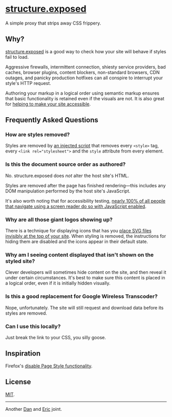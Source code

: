 # [structure.exposed](http://structure.exposed/)

A simple proxy that strips away CSS frippery.

## Why?

[structure.exposed](http://structure.exposed/) is a good way to check how your site will behave if styles fail to load.

Aggressive firewalls, intermittent connection, shiesty service providers, bad caches, browser plugins, content blockers, non-standard browsers, CDN outages, and panicky production hotfixes can all conspire to interrupt your style's HTTP request. 

Authoring your markup in a logical order using semantic markup ensures that basic functionality is retained even if the visuals are not. It is also great for [helping to make your site accessible](http://a11yproject.com/posts/navigate-using-just-your-keyboard/).

## Frequently Asked Questions

### How are styles removed?

Styles are removed by [an injected script](https://github.com/danielsmc/structure-exposed/blob/master/public/nuclear-reset.js) that removes every `<style>` tag, every `<link rel="stylesheet">` and the `style` attribute from every element.

### Is this the document source order as authored?

No. structure.exposed does *not* alter the host site's HTML.

Styles are removed after the page has finished rendering—this includes any DOM manipulation performed by the host site's JavaScript. 

It's also worth noting that for accessibility testing, [nearly 100% of all people that navigate using a screen reader do so with JavaScript enabled](http://a11yproject.com/posts/myth-screen-readers-dont-use-javascript/). 

### Why are all those giant logos showing up?

There is a technique for displaying icons that has you [place SVG files invisibly at the top of your site](https://css-tricks.com/svg-sprites-use-better-icon-fonts/). When styling is removed, the instructions for hiding them are disabled and the icons appear in their default state.

### Why am I seeing content displayed that isn't shown on the styled site?

Clever developers will sometimes hide content on the site, and then reveal it under certain circumstances. It's best to make sure this content is placed in a logical order, even if it is initially hidden visually.

### Is this a good replacement for Google Wireless Transcoder?

Nope, unfortunately. The site will still request and download data before its styles are removed.

### Can I use this locally?

Just break the link to your CSS, you silly goose.

## Inspiration

Firefox's [disable Page Style functionality](https://developer.yahoo.com/blogs/ydn/temporarily-disable-css-testing-53538.html).


## License

[MIT](https://raw.githubusercontent.com/danielsmc/structure-exposed/master/LICENSE).

* * *

Another [Dan](https://twitter.com/mclaughlin) and [Eric](https://twitter.com/ericwbailey) joint.
